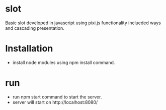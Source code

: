 # slot

Basic slot developed in javascript using pixi.js
functionality inclueded ways and cascading presentation.

# Installation

- install node modules using npm install command.

# run

- run npm start command to start the server.
- server will start on http://localhost:8080/
